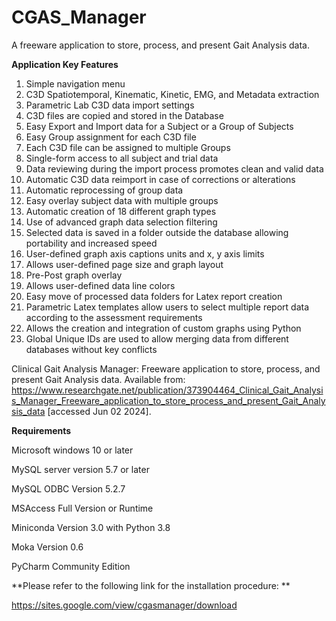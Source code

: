 # CGAS_Manager
 
A freeware application to store, process, and present Gait Analysis data.

**Application Key Features**

1. Simple navigation menu
2. C3D Spatiotemporal, Kinematic, Kinetic, EMG, and Metadata extraction
3. Parametric Lab C3D data import settings
4. C3D files are copied and stored in the Database
5. Easy Export and Import data for a Subject or a Group of Subjects
6. Easy Group assignment for each C3D file
7. Each C3D file can be assigned to multiple Groups
8. Single-form access to all subject and trial data
9. Data reviewing during the import process promotes clean and valid data
10. Automatic C3D data reimport in case of corrections or alterations
11. Automatic reprocessing of group data
12. Easy overlay subject data with multiple groups
13. Automatic creation of 18 different graph types
14. Use of advanced graph data selection filtering
15. Selected data is saved in a folder outside the database allowing portability and increased speed
16. User-defined graph axis captions units and x, y axis limits
17. Allows user-defined page size and graph layout
18. Pre-Post graph overlay
19. Allows user-defined data line colors
20. Easy move of processed data folders for Latex report creation
21. Parametric Latex templates allow users to select multiple report data according to the assessment requirements
22. Allows the creation and integration of custom graphs using Python
23. Global Unique IDs are used to allow merging data from different databases without key conflicts

Clinical Gait Analysis Manager: Freeware application to store, process, and present Gait Analysis data. Available from: https://www.researchgate.net/publication/373904464_Clinical_Gait_Analysis_Manager_Freeware_application_to_store_process_and_present_Gait_Analysis_data [accessed Jun 02 2024].

**Requirements**

Microsoft windows 10 or later

MySQL server version 5.7 or later

MySQL ODBC Version 5.2.7

MSAccess Full Version or Runtime

Miniconda Version 3.0 with Python 3.8    

Moka Version 0.6

PyCharm Community Edition




**Please refer to the following link for the installation procedure: **  

https://sites.google.com/view/cgasmanager/download

